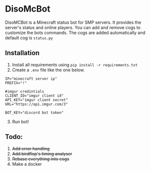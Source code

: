 DisoMcBot
======

DisoMCBot is a Minecraft status bot for SMP servers. It provides the server's status and online players. You can add and remove cogs to customize the bots commands. The cogs are added automatically and default cog is `status.py`

## Installation
1. Install all requirements using `pip install -r requirements.txt`
2. Create a `.env` file like the one below.
```
IP="minecraft server ip"
PREFIX="!"

#imgur credintials
CLIENT_ID="imgur client id"
API_KEY="imgur client secret"
URL="https://api.imgur.com/3"

BOT_KEY="discord bot token"
```
3. Run bot!

## Todo:
1. ~~Add error handling~~
2. ~~Add birdflop's timing analyser~~
3. ~~Rebase everything into cogs~~
4. Make a docker

